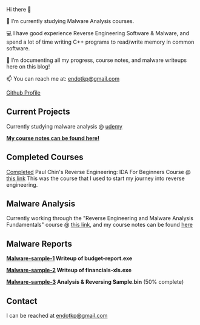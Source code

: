 Hi there 👋

🔭 I’m currently studying Malware Analysis courses.

💻 I have good experience Reverse Engineering Software & Malware, and spend a lot of time writing C++ programs to read/write memory in common software.

🌱 I’m documenting all my progress, course notes, and malware writeups here on this blog!

📫 You can reach me at: endotkp@gmail.com

[Github Profile](https://github.com/1504681)

## Current Projects

Currently studying malware analysis @ [udemy](https://www.udemy.com/course/malware-analysis-fundamentals/)

**[My course notes can be found here!](http://1504681.github.io/course-notes)**

## Completed Courses

[Completed](https://udemy-certificate.s3.amazonaws.com/image/UC-199e8749-40a0-4de3-b724-969523e9bff1.jpg?v=1627804605000) Paul Chin's Reverse Engineering: IDA For Beginners Course @ [this link](https://www.udemy.com/course/reverse-engineering-ida/)
  This was the course that I used to start my journey into reverse engineering.
  
## Malware Analysis

Currently working through the "Reverse Engineering and Malware Analysis Fundamentals" course @ [this link](https://www.udemy.com/course/malware-analysis-fundamentals/), and my course notes can be found [here](http://1504681.github.io/course-notes)

## Malware Reports

**[Malware-sample-1](http://1504681.github.io/sample1-report) Writeup of budget-report.exe**

**[Malware-sample-2](http://1504681.github.io/sample2-report) Writeup of financials-xls.exe**

**[Malware-sample-3](http://1504681.github.io/sample3-report) Analysis & Reversing Sample.bin** (50% complete)



## Contact

I can be reached at endotkp@gmail.com


